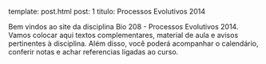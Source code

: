 template: post.html
post: 1
titulo: Processos Evolutivos 2014

Bem vindos ao site da disciplina Bio 208 - Processos Evolutivos 2014.
Vamos colocar aqui textos complementares, material de aula e avisos
pertinentes à disciplina. Além disso, você poderá acompanhar o
calendário, conferir notas e achar referencias ligadas ao curso.
